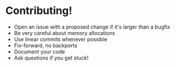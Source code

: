 # Contributing!

* Open an issue with a proposed change if it's larger than a bugfix
* Be very careful about memory allocations
* Use linear commits whenever possible
* Fix-forward, no backports
* Document your code
* Ask questions if you get stuck!
